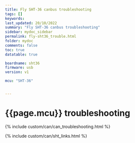 ```yaml
---
title: Fly SHT-36 canbus troubleshooting
tags: []
keywords: 
last_updated: 20/10/2022
summary: "Fly SHT-36 canbus troubleshooting"
sidebar: mydoc_sidebar
permalink: fly-sht36_trouble.html
folder: mydoc
comments: false
toc: true
datatable: true

boardname: sht36
firmware: usb
version: v1

mcu: "SHT-36"


---
```


# {{page.mcu}} troubleshooting

{% include custom/can/can_troubleshooting.html %}

{% include custom/can/sht_links.html %}